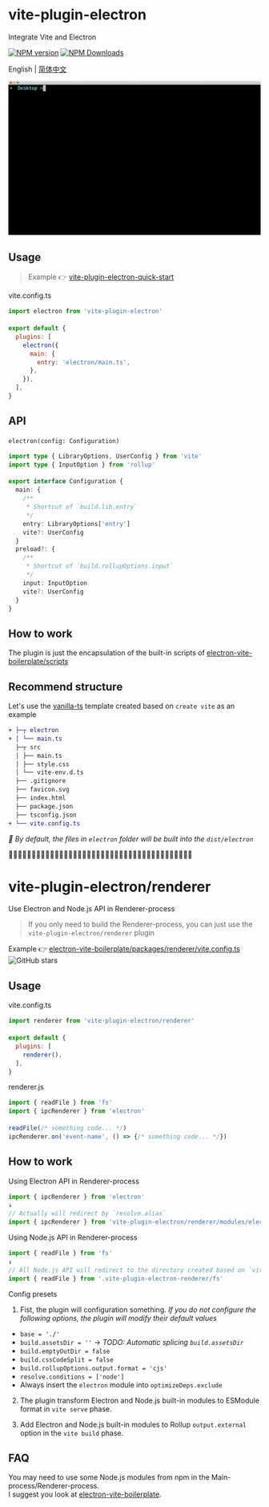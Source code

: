 # vite-plugin-electron

Integrate Vite and Electron

[![NPM version](https://img.shields.io/npm/v/vite-plugin-electron.svg?style=flat)](https://npmjs.org/package/vite-plugin-electron)
[![NPM Downloads](https://img.shields.io/npm/dm/vite-plugin-electron.svg?style=flat)](https://npmjs.org/package/vite-plugin-electron)

English | [简体中文](https://github.com/electron-vite/vite-plugin-electron/blob/main/README.zh-CN.md)

![vite-plugin-electron.gif](https://github.com/caoxiemeihao/blog/blob/main/vite/vite-plugin-electron.gif?raw=true)

## Usage

> Example 👉 [vite-plugin-electron-quick-start](https://github.com/caoxiemeihao/vite-plugin-electron-quick-start)

vite.config.ts

```js
import electron from 'vite-plugin-electron'

export default {
  plugins: [
    electron({
      main: {
        entry: 'electron/main.ts',
      },
    }),
  ],
}
```

## API

`electron(config: Configuration)`

```ts
import type { LibraryOptions, UserConfig } from 'vite'
import type { InputOption } from 'rollup'

export interface Configuration {
  main: {
    /**
     * Shortcut of `build.lib.entry`
     */
    entry: LibraryOptions['entry']
    vite?: UserConfig
  }
  preload?: {
    /**
     * Shortcut of `build.rollupOptions.input`
     */
    input: InputOption
    vite?: UserConfig
  }
}
```

## How to work

The plugin is just the encapsulation of the built-in scripts of [electron-vite-boilerplate/scripts](https://github.com/electron-vite/electron-vite-boilerplate/tree/main/scripts)

## Recommend structure

Let's use the [vanilla-ts](https://github.com/vitejs/vite/tree/main/packages/create-vite/template-vanilla-ts) template created based on `create vite` as an example

```diff
+ ├─┬ electron
+ │ └── main.ts
  ├─┬ src
  │ ├── main.ts
  │ ├── style.css
  │ └── vite-env.d.ts
  ├── .gitignore
  ├── favicon.svg
  ├── index.html
  ├── package.json
  ├── tsconfig.json
+ └── vite.config.ts
```

*🚨 By default, the files in `electron` folder will be built into the `dist/electron`*

🚧🚧🚧🚧🚧🚧🚧🚧🚧🚧🚧🚧🚧🚧🚧🚧🚧🚧🚧🚧🚧🚧🚧🚧🚧🚧🚧🚧🚧🚧🚧🚧🚧🚧🚧🚧🚧🚧🚧🚧

# vite-plugin-electron/renderer

Use Electron and Node.js API in Renderer-process

> If you only need to build the Renderer-process, you can just use the `vite-plugin-electron/renderer` plugin

Example 👉 [electron-vite-boilerplate/packages/renderer/vite.config.ts](https://github.com/electron-vite/electron-vite-boilerplate/blob/main/packages/renderer/vite.config.ts)
![GitHub stars](https://img.shields.io/github/stars/caoxiemeihao/electron-vite-boilerplate?color=fa6470)

## Usage

vite.config.ts

```js
import renderer from 'vite-plugin-electron/renderer'

export default {
  plugins: [
    renderer(),
  ],
}
```

renderer.js

```ts
import { readFile } from 'fs'
import { ipcRenderer } from 'electron'

readFile(/* something code... */)
ipcRenderer.on('event-name', () => {/* something code... */})
```

## How to work

Using Electron API in Renderer-process

```js
import { ipcRenderer } from 'electron'
↓
// Actually will redirect by `resolve.alias`
import { ipcRenderer } from 'vite-plugin-electron/renderer/modules/electron-renderer.js'
```

Using Node.js API in Renderer-process

```js
import { readFile } from 'fs'
↓
// All Node.js API will redirect to the directory created based on `vite-plugin-optimizer` by `resolve.alias`
import { readFile } from '.vite-plugin-electron-renderer/fs'
```

Config presets

1. Fist, the plugin will configuration something.
  *If you do not configure the following options, the plugin will modify their default values*

  * `base = './'`
  * `build.assetsDir = ''` -> *TODO: Automatic splicing `build.assetsDir`*
  * `build.emptyOutDir = false`
  * `build.cssCodeSplit = false`
  * `build.rollupOptions.output.format = 'cjs'`
  * `resolve.conditions = ['node']`
  * Always insert the `electron` module into `optimizeDeps.exclude`

2. The plugin transform Electron and Node.js built-in modules to ESModule format in `vite serve` phase.

3. Add Electron and Node.js built-in modules to Rollup `output.external` option in the `vite build` phase.

## FAQ

You may need to use some Node.js modules from npm in the Main-process/Renderer-process.  
I suggest you look at [electron-vite-boilerplate](https://github.com/electron-vite/electron-vite-boilerplate).
